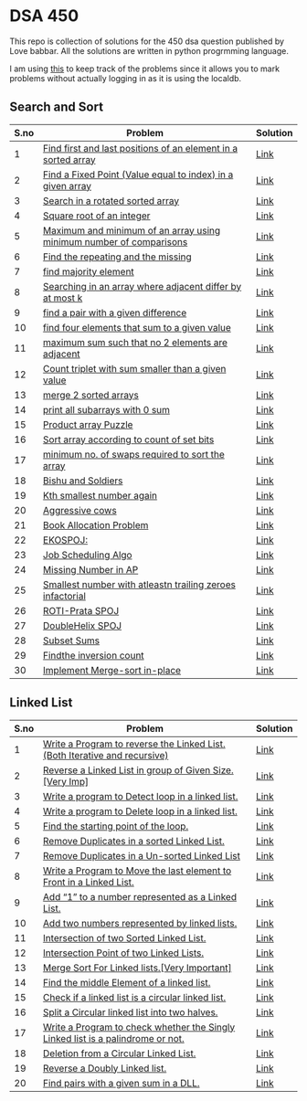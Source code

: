 # DSA 450
This repo is collection of solutions for the 450 dsa question published by Love babbar. All the solutions are written in python progrmming language.

I am using [this](https://450dsa.com/) to keep track of the problems since it allows you to mark problems without actually logging in as it is using the localdb.

## Search and Sort

| S.no | Problem |  Solution |
| --- | --- | --- | 
|1| [Find first and last positions of an element in a sorted array](https://practice.geeksforgeeks.org/problems/first-and-last-occurrences-of-x3116/1) | [Link](https://github.com/blackviking27/DSA-450-Python/blob/main/search_and_sort/1.py)| 
|2| [Find a Fixed Point (Value equal to index) in a given array](https://practice.geeksforgeeks.org/problems/value-equal-to-index-value1330/1) | [Link](https://github.com/blackviking27/DSA-450-Python/blob/main/search_and_sort/2.py)| 
|3| [	Search in a rotated sorted array](https://leetcode.com/problems/search-in-rotated-sorted-array/) | [Link](https://github.com/blackviking27/DSA-450-Python/blob/main/search_and_sort/3.py) |
|4| [Square root of an integer](https://practice.geeksforgeeks.org/problems/count-squares3649/1) | [Link](https://github.com/blackviking27/DSA-450-Python/blob/main/search_and_sort/4.py) |
|5| [Maximum and minimum of an array using minimum number of comparisons](https://www.geeksforgeeks.org/maximum-and-minimum-in-an-array/) | [Link](https://github.com/blackviking27/DSA-450-Python/blob/main/search_and_sort/5.py) |
|6| [	Find the repeating and the missing](https://practice.geeksforgeeks.org/problems/find-missing-and-repeating2512/1) | [Link](https://github.com/blackviking27/DSA-450-Python/blob/main/search_and_sort/6.py) |
|7| [	find majority element](https://practice.geeksforgeeks.org/problems/majority-element/0) | [Link](https://github.com/blackviking27/DSA-450-Python/blob/main/search_and_sort/7.py) |
|8| [Searching in an array where adjacent differ by at most k](https://www.geeksforgeeks.org/searching-array-adjacent-differ-k/) | [Link](https://github.com/blackviking27/DSA-450-Python/blob/main/search_and_sort/8.py) |
|9| [find a pair with a given difference](https://practice.geeksforgeeks.org/problems/find-pair-given-difference/0) | [Link](https://github.com/blackviking27/DSA-450-Python/blob/main/search_and_sort/9.py) |
|10| [find four elements that sum to a given value](https://practice.geeksforgeeks.org/problems/find-all-four-sum-numbers/0) | [Link](https://github.com/blackviking27/DSA-450-Python/blob/main/search_and_sort/10.py) |
|11| [maximum sum such that no 2 elements are adjacent](https://practice.geeksforgeeks.org/problems/stickler-theif/0) |[Link](https://github.com/blackviking27/DSA-450-Python/blob/main/search_and_sort/11.py) |
|12| [Count triplet with sum smaller than a given value](https://practice.geeksforgeeks.org/problems/count-triplets-with-sum-smaller-than-x5549/1) |[Link](https://github.com/blackviking27/DSA-450-Python/blob/main/search_and_sort/12.py) |
|13| [merge 2 sorted arrays](https://practice.geeksforgeeks.org/problems/merge-two-sorted-arrays5135/1) |[Link](https://github.com/blackviking27/DSA-450-Python/blob/main/search_and_sort/13.py) |
|14| [print all subarrays with 0 sum](https://practice.geeksforgeeks.org/problems/zero-sum-subarrays/0) |[Link](https://github.com/blackviking27/DSA-450-Python/blob/main/search_and_sort/14.py) |
|15| [Product array Puzzle](https://practice.geeksforgeeks.org/problems/product-array-puzzle/0) |[Link](https://github.com/blackviking27/DSA-450-Python/blob/main/search_and_sort/15.py) |
|16| [Sort array according to count of set bits](https://practice.geeksforgeeks.org/problems/sort-by-set-bit-count/0) | [Link](https://github.com/blackviking27/DSA-450-Python/blob/main/search_and_sort/16.py) |
|17| [minimum no. of swaps required to sort the array]() | [Link](https://github.com/blackviking27/DSA-450-Python/blob/main/search_and_sort/17.py)|
|18| [Bishu and Soldiers](https://www.hackerearth.com/practice/algorithms/searching/binary-search/practice-problems/algorithm/bishu-and-soldiers/) | [Link](https://github.com/blackviking27/DSA-450-Python/blob/main/search_and_sort/18.py)|
|19| [Kth smallest number again](https://www.hackerearth.com/practice/algorithms/searching/binary-search/practice-problems/algorithm/kth-smallest-number-again-2/) | [Link](https://github.com/blackviking27/DSA-450-Python/blob/main/search_and_sort/19.py) |
|20| [Aggressive cows](https://www.spoj.com/problems/AGGRCOW/) |[Link](https://github.com/blackviking27/DSA-450-Python/blob/main/search_and_sort/21.py)|
|21| [Book Allocation Problem](https://practice.geeksforgeeks.org/problems/allocate-minimum-number-of-pages/0) |[Link](https://github.com/blackviking27/DSA-450-Python/blob/main/search_and_sort/22.py)|
|22| [EKOSPOJ:](https://www.spoj.com/problems/EKO/) |[Link](https://github.com/blackviking27/DSA-450-Python/blob/main/search_and_sort/23.py)|
|23| [Job Scheduling Algo](https://www.geeksforgeeks.org/weighted-job-scheduling-log-n-time/) |[Link](https://github.com/blackviking27/DSA-450-Python/blob/main/search_and_sort/24.py)|
|24| [Missing Number in AP](https://practice.geeksforgeeks.org/problems/arithmetic-number/0) |[Link](https://github.com/blackviking27/DSA-450-Python/blob/main/search_and_sort/25.py)|
|25| [Smallest number with atleastn trailing zeroes infactorial](https://practice.geeksforgeeks.org/problems/smallest-factorial-number5929/1) |[Link](https://github.com/blackviking27/DSA-450-Python/blob/main/search_and_sort/26.py)|
|26| [ROTI-Prata SPOJ](https://www.spoj.com/problems/PRATA/) | [Link](https://github.com/blackviking27/DSA-450-Python/blob/main/search_and_sort/27.py) |
|27| [DoubleHelix SPOJ](https://www.spoj.com/problems/ANARC05B/) | [Link](https://github.com/blackviking27/DSA-450-Python/blob/main/search_and_sort/28.py) |
|28| [Subset Sums](https://www.spoj.com/problems/SUBSUMS/) | [Link](https://github.com/blackviking27/DSA-450-Python/blob/main/search_and_sort/29.py) |
|29| [Findthe inversion count](https://practice.geeksforgeeks.org/problems/inversion-of-array/0) | [Link](https://github.com/blackviking27/DSA-450-Python/blob/main/search_and_sort/30.py) |
|30| [Implement Merge-sort in-place](https://www.geeksforgeeks.org/in-place-merge-sort/) | [Link](https://github.com/blackviking27/DSA-450-Python/blob/main/search_and_sort/31.py) |

## Linked List

| S.no | Problem |  Solution |
| --- | --- | --- | 
|1|[Write a Program to reverse the Linked List. (Both Iterative and recursive)](https://www.geeksforgeeks.org/reverse-a-linked-list/) |[Link](https://github.com/blackviking27/DSA-450-Python/blob/main/linked_list/0.py) |
|2|[Reverse a Linked List in group of Given Size. [Very Imp]](https://practice.geeksforgeeks.org/problems/reverse-a-linked-list-in-groups-of-given-size/1) |[Link](https://github.com/blackviking27/DSA-450-Python/blob/main/linked_list/1.py) |
|3|[Write a program to Detect loop in a linked list.](https://practice.geeksforgeeks.org/problems/detect-loop-in-linked-list/1) |[Link](https://github.com/blackviking27/DSA-450-Python/blob/main/linked_list/2.py) |
|4|[Write a program to Delete loop in a linked list.](https://practice.geeksforgeeks.org/problems/remove-loop-in-linked-list/1) |[Link](https://github.com/blackviking27/DSA-450-Python/blob/main/linked_list/3.py) |
|5|[Find the starting point of the loop.](https://www.geeksforgeeks.org/find-first-node-of-loop-in-a-linked-list/) |[Link](https://github.com/blackviking27/DSA-450-Python/blob/main/linked_list/4.py) |
|6|[Remove Duplicates in a sorted Linked List.](https://practice.geeksforgeeks.org/problems/remove-duplicate-element-from-sorted-linked-list/1) |[Link](https://github.com/blackviking27/DSA-450-Python/blob/main/linked_list/5.py) |
|7|[Remove Duplicates in a Un-sorted Linked List](https://practice.geeksforgeeks.org/problems/remove-duplicates-from-an-unsorted-linked-list/1) |[Link](https://github.com/blackviking27/DSA-450-Python/blob/main/linked_list/6.py) |
|8|[Write a Program to Move the last element to Front in a Linked List.](https://www.geeksforgeeks.org/move-last-element-to-front-of-a-given-linked-list/) |[Link](https://github.com/blackviking27/DSA-450-Python/blob/main/linked_list/7.py) |
|9|[Add “1” to a number represented as a Linked List.](https://practice.geeksforgeeks.org/problems/add-1-to-a-number-represented-as-linked-list/1) |[Link](https://github.com/blackviking27/DSA-450-Python/blob/main/linked_list/8.py) |
|10|[Add two numbers represented by linked lists.](https://practice.geeksforgeeks.org/problems/add-two-numbers-represented-by-linked-lists/1) |[Link](https://github.com/blackviking27/DSA-450-Python/blob/main/linked_list/9.py) |
|11|[Intersection of two Sorted Linked List.](https://practice.geeksforgeeks.org/problems/intersection-of-two-sorted-linked-lists/1)|[Link](https://github.com/blackviking27/DSA-450-Python/blob/main/linked_list/10.py)|
|12|[Intersection Point of two Linked Lists.](https://practice.geeksforgeeks.org/problems/intersection-point-in-y-shapped-linked-lists/1)|[Link](https://github.com/blackviking27/DSA-450-Python/blob/main/linked_list/11.py)|
|13|[	Merge Sort For Linked lists.[Very Important]](https://practice.geeksforgeeks.org/problems/sort-a-linked-list/1)|[Link](https://github.com/blackviking27/DSA-450-Python/blob/main/linked_list/12.py)|
|14|[	Find the middle Element of a linked list.](https://leetcode.com/problems/middle-of-the-linked-list/)|[Link](https://github.com/blackviking27/DSA-450-Python/blob/main/linked_list/14.py)|
|15|[Check if a linked list is a circular linked list.](https://practice.geeksforgeeks.org/problems/circular-linked-list/1)|[Link](https://github.com/blackviking27/DSA-450-Python/blob/main/linked_list/15.py)|
|16|[Split a Circular linked list into two halves.](https://practice.geeksforgeeks.org/problems/split-a-circular-linked-list-into-two-halves/1)|[Link](https://github.com/blackviking27/DSA-450-Python/blob/main/linked_list/16.py)|
|17|[Write a Program to check whether the Singly Linked list is a palindrome or not.](https://practice.geeksforgeeks.org/problems/check-if-linked-list-is-pallindrome/1)|[Link](https://github.com/blackviking27/DSA-450-Python/blob/main/linked_list/17.py)|
|18|[Deletion from a Circular Linked List.](https://www.geeksforgeeks.org/deletion-circular-linked-list/)|[Link](https://github.com/blackviking27/DSA-450-Python/blob/main/linked_list/18.py)|
|19|[Reverse a Doubly Linked list.](https://practice.geeksforgeeks.org/problems/reverse-a-doubly-linked-list/1)|[Link](https://github.com/blackviking27/DSA-450-Python/blob/main/linked_list/19.py)|
|20|[Find pairs with a given sum in a DLL.](https://www.geeksforgeeks.org/find-pairs-given-sum-doubly-linked-list/)|[Link](https://github.com/blackviking27/DSA-450-Python/blob/main/linked_list/20.py)|
